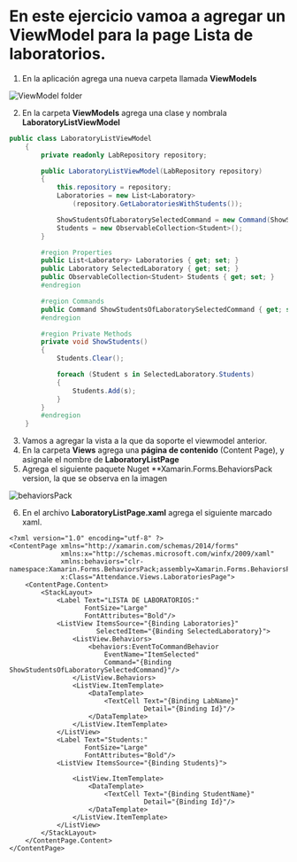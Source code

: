 # En este ejercicio vamoa a agregar un ViewModel para la page Lista de laboratorios.

1. En la aplicación agrega una nueva carpeta llamada **ViewModels**

![ViewModel folder](https://user-images.githubusercontent.com/45072377/144541963-ba417bdd-8ab0-4984-9180-1b55e0ef81c8.png)

2. En la carpeta **ViewModels** agrega una clase y nombrala **LaboratoryListViewModel**

```c#
public class LaboratoryListViewModel
    {
        private readonly LabRepository repository;

        public LaboratoryListViewModel(LabRepository repository)
        {
            this.repository = repository;
            Laboratories = new List<Laboratory>
                (repository.GetLaboratoriesWithStudents());

            ShowStudentsOfLaboratorySelectedCommand = new Command(ShowStudents);
            Students = new ObservableCollection<Student>();
        }

        #region Properties
        public List<Laboratory> Laboratories { get; set; }
        public Laboratory SelectedLaboratory { get; set; }
        public ObservableCollection<Student> Students { get; set; }
        #endregion

        #region Commands
        public Command ShowStudentsOfLaboratorySelectedCommand { get; set; }
        #endregion

        #region Private Methods
        private void ShowStudents()
        {
            Students.Clear();

            foreach (Student s in SelectedLaboratory.Students)
            {
                Students.Add(s);
            }
        }
        #endregion
    }
```

3. Vamos a agregar la vista a la que da soporte el viewmodel anterior.
4. En la carpeta **Views** agrega una **página de contenido** (Content Page), y asignale el nombre de **LaboratoryListPage**
5. Agrega el siguiente paquete Nuget **Xamarin.Forms.BehaviorsPack version, la que se observa en la imagen

![behaviorsPack](https://user-images.githubusercontent.com/45072377/144543286-1b852822-81d4-42f7-a5a1-ad0f7bd55f04.png)

6. En el archivo **LaboratoryListPage.xaml** agrega el siguiente marcado xaml.

```xaml
<?xml version="1.0" encoding="utf-8" ?>
<ContentPage xmlns="http://xamarin.com/schemas/2014/forms"
             xmlns:x="http://schemas.microsoft.com/winfx/2009/xaml"
             xmlns:behaviors="clr-namespace:Xamarin.Forms.BehaviorsPack;assembly=Xamarin.Forms.BehaviorsPack"
             x:Class="Attendance.Views.LaboratoriesPage">
    <ContentPage.Content>
        <StackLayout>
            <Label Text="LISTA DE LABORATORIOS:"
                   FontSize="Large"
                   FontAttributes="Bold"/>
            <ListView ItemsSource="{Binding Laboratories}"
                      SelectedItem="{Binding SelectedLaboratory}">
                <ListView.Behaviors>
                    <behaviors:EventToCommandBehavior 
                        EventName="ItemSelected" 
                        Command="{Binding ShowStudentsOfLaboratorySelectedCommand}"/>
                </ListView.Behaviors>
                <ListView.ItemTemplate>
                    <DataTemplate>
                        <TextCell Text="{Binding LabName}"
                                  Detail="{Binding Id}"/>
                    </DataTemplate>
                </ListView.ItemTemplate>
            </ListView>
            <Label Text="Students:"
                   FontSize="Large"
                   FontAttributes="Bold"/>
            <ListView ItemsSource="{Binding Students}">

                <ListView.ItemTemplate>
                    <DataTemplate>
                        <TextCell Text="{Binding StudentName}"
                                  Detail="{Binding Id}"/>
                    </DataTemplate>
                </ListView.ItemTemplate>
            </ListView>
        </StackLayout>
    </ContentPage.Content>
</ContentPage>
```

